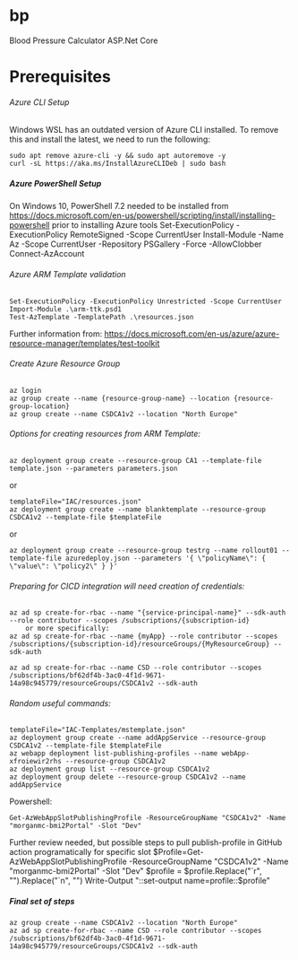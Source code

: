 # bp
Blood Pressure Calculator
ASP.Net Core

# Prerequisites

###### Azure CLI Setup
Windows WSL has an outdated version of Azure CLI installed. To remove this and install the latest, we need to run the following: 
	
	sudo apt remove azure-cli -y && sudo apt autoremove -y
	curl -sL https://aka.ms/InstallAzureCLIDeb | sudo bash

##### Azure PowerShell Setup
On Windows 10, PowerShell 7.2 needed to be installed from <https://docs.microsoft.com/en-us/powershell/scripting/install/installing-powershell> prior to installing Azure tools
	Set-ExecutionPolicy -ExecutionPolicy RemoteSigned -Scope CurrentUser
	Install-Module -Name Az -Scope CurrentUser -Repository PSGallery -Force -AllowClobber
	Connect-AzAccount

###### Azure ARM Template validation

	Set-ExecutionPolicy -ExecutionPolicy Unrestricted -Scope CurrentUser
	Import-Module .\arm-ttk.psd1
	Test-AzTemplate -TemplatePath .\resources.json

Further information from: <https://docs.microsoft.com/en-us/azure/azure-resource-manager/templates/test-toolkit>

###### Create Azure Resource Group

	az login
	az group create --name {resource-group-name} --location {resource-group-location}
	az group create --name CSDCA1v2 --location "North Europe"

###### Options for creating resources from ARM Template: 

	az deployment group create --resource-group CA1 --template-file template.json --parameters parameters.json

or
	
	templateFile="IAC/resources.json"
	az deployment group create --name blanktemplate --resource-group CSDCA1v2 --template-file $templateFile	

or
	
	az deployment group create --resource-group testrg --name rollout01 --template-file azuredeploy.json --parameters '{ \"policyName\": { \"value\": \"policy2\" } }'


###### Preparing for CICD integration will need creation of credentials:
 
	az ad sp create-for-rbac --name "{service-principal-name}" --sdk-auth --role contributor --scopes /subscriptions/{subscription-id}
		or more specifically:
	az ad sp create-for-rbac --name {myApp} --role contributor --scopes /subscriptions/{subscription-id}/resourceGroups/{MyResourceGroup} --sdk-auth

	az ad sp create-for-rbac --name CSD --role contributor --scopes /subscriptions/bf62df4b-3ac0-4f1d-9671-14a98c945779/resourceGroups/CSDCA1v2 --sdk-auth

###### Random useful commands: 

	templateFile="IAC-Templates/mstemplate.json"
	az deployment group create --name addAppService --resource-group CSDCA1v2 --template-file $templateFile
	az webapp deployment list-publishing-profiles --name webApp-xfroiewir2rhs --resource-group CSDCA1v2
	az deployment group list --resource-group CSDCA1v2
	az deployment group delete --resource-group CSDCA1v2 --name addAppService

Powershell: 
	
	Get-AzWebAppSlotPublishingProfile -ResourceGroupName "CSDCA1v2" -Name "morganmc-bmi2Portal" -Slot "Dev"

Further review needed, but possible steps to pull publish-profile in GitHub action programatically for specific slot
	$Profile=Get-AzWebAppSlotPublishingProfile -ResourceGroupName "CSDCA1v2" -Name "morganmc-bmi2Portal" -Slot "Dev"
	$profile = $profile.Replace("`r", "").Replace("`n", "")
	Write-Output "::set-output name=profile::$profile"


##### Final set of steps

	az group create --name CSDCA1v2 --location "North Europe"
	az ad sp create-for-rbac --name CSD --role contributor --scopes /subscriptions/bf62df4b-3ac0-4f1d-9671-14a98c945779/resourceGroups/CSDCA1v2 --sdk-auth


